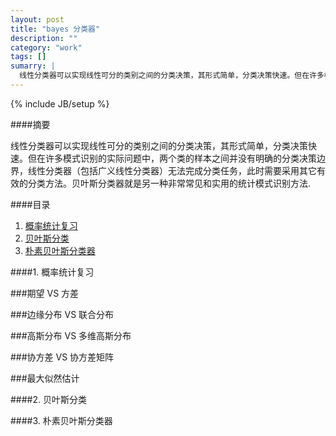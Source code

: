 ```yaml
---
layout: post
title: "bayes 分类器"
description: ""
category: "work"
tags: []
sumarry: |
  线性分类器可以实现线性可分的类别之间的分类决策，其形式简单，分类决策快速。但在许多模式识别的实际问题中，两个类的样本之间并没有明确的分类决策边界，线性分类器（包括广义线性分类器）无法完成分类任务，此时需要采用其它有效的分类方法。贝叶斯分类器就是另一种非常常见和实用的统计模式识别方法。
---
```

{% include JB/setup %}


####摘要

线性分类器可以实现线性可分的类别之间的分类决策，其形式简单，分类决策快速。但在许多模式识别的实际问题中，两个类的样本之间并没有明确的分类决策边界，线性分类器（包括广义线性分类器）无法完成分类任务，此时需要采用其它有效的分类方法。贝叶斯分类器就是另一种非常常见和实用的统计模式识别方法.



####目录

1. [概率统计复习](#a1)
2. [贝叶斯分类](#a2)
3. [朴素贝叶斯分类器](#a3)




<a name="a1"> </a>

####1. 概率统计复习


###期望  VS  方差


###边缘分布 VS  联合分布


###高斯分布  VS  多维高斯分布


###协方差  VS  协方差矩阵


###最大似然估计




<a name="a2"> </a>

####2. 贝叶斯分类




<a name="a3"> </a>

####3. 朴素贝叶斯分类器






